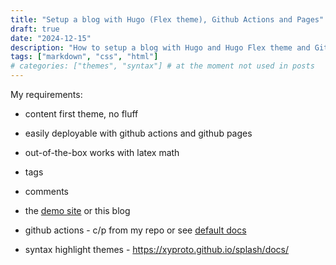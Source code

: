 ```yaml
---
title: "Setup a blog with Hugo (Flex theme), Github Actions and Pages"
draft: true
date: "2024-12-15"
description: "How to setup a blog with Hugo and Hugo Flex theme and GitHub Actions."
tags: ["markdown", "css", "html"]
# categories: ["themes", "syntax"] # at the moment not used in posts
---
```


My requirements:

- content first theme, no fluff
- easily deployable with github actions and github pages
- out-of-the-box works with latex math
- tags
- comments

- the [demo site](https://ldeso.github.io/hugo-flex-demo/) or this blog
- github actions - c/p from my repo or see [default docs](https://gohugo.io/hosting-and-deployment/hosting-on-github/)
- syntax highlight themes - https://xyproto.github.io/splash/docs/
